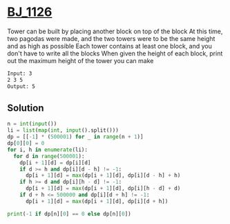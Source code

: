 # [BJ_1126](https://acmicpc.net/problem/1126)

Tower can be built by placing another block on top of the block
At this time, two pagodas were made, and the two towers were to be the same height and as high as possible
Each tower contains at least one block, and you don't have to write all the blocks
When given the height of each block, print out the maximum height of the tower you can make

```txt
Input: 3
2 3 5
Output: 5
```

## Solution

```py
n = int(input())
li = list(map(int, input().split()))
dp = [[-1] * (500001) for _ in range(n + 1)]
dp[0][0] = 0
for i, h in enumerate(li):
  for d in range(500001):
    dp[i + 1][d] = dp[i][d]
    if d >= h and dp[i][d - h] != -1:
      dp[i + 1][d] = max(dp[i + 1][d], dp[i][d - h] + h)
    if h >= d and dp[i][h - d] != -1:
      dp[i + 1][d] = max(dp[i + 1][d], dp[i][h - d] + d)
    if d + h <= 500000 and dp[i][d + h] != -1:
      dp[i + 1][d] = max(dp[i + 1][d], dp[i][d + h])

print(-1 if dp[n][0] == 0 else dp[n][0])
```
